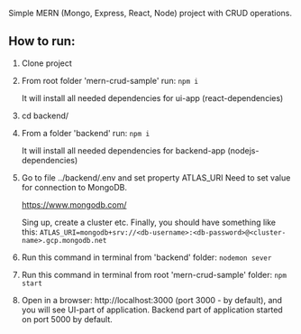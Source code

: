 Simple MERN (Mongo, Express, React, Node) project with CRUD operations.

## How to run:

1. Clone project
2. From root folder 'mern-crud-sample' run: ```npm i```

     It will install all needed dependencies for ui-app (react-dependencies)
3. cd backend/
4. From a folder 'backend' run: ```npm i```

     It will install all needed dependencies for backend-app (nodejs-dependencies)
     
5. Go to file ../backend/.env and set property ATLAS_URI
Need to set value for connection to MongoDB.

    https://www.mongodb.com/

    Sing up, create a cluster etc. 
    Finally, you should have something like this: ```
                                                  ATLAS_URI=mongodb+srv://<db-username>:<db-password>@<cluster-name>.gcp.mongodb.net
                                                  ```

6. Run this command in terminal from 'backend' folder: ```nodemon sever```
7. Run this command in terminal from root 'mern-crud-sample' folder: ```npm start```
8. Open in a browser: http://localhost:3000 (port 3000 - by default), and you will see UI-part of application.
Backend part of application started on port 5000 by default.



